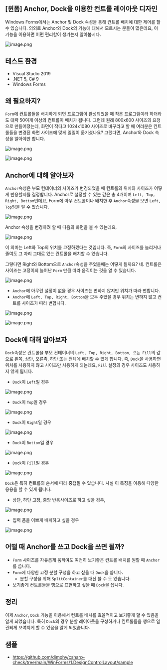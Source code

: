 ## [윈폼] Anchor, Dock을 이용한 컨트롤 레이아웃 디자인

Windows Forms에서는 Anchor 및 Dock 속성을 통해 컨트롤 배치에 대한 제어를 할 수 있습니다. 의외로 Anchor와 Dock의 기능에 대해서 모르시는 분들이 많은데요, 이 기능을 이용하면 어떤 편리함이 생기는지 알아봅시다.

![image.png](https://cdn.hashnode.com/res/hashnode/image/upload/v1644541529082/qB8ADg64I.png)

## 테스트 환경
- Visual Studio 2019
- .NET 5, C# 9
- Windows Forms

## 왜 필요하지?
`Form`에 컨트롤들을 배치하게 되면 프로그램이 완성되었을 때 작은 프로그램이라 하더라도 대략 50여개 이상의 컨트롤이 배치가 됩니다. 그런데 원래 800x600 사이즈의 요청으로 만들어졌는데, 화면이 작다고 1024x1080 사이즈로 바꾸라고 할 때 여러분은 컨트롤들을 변경된 화면 사이즈에 맞게 일일이 옮기셨나요? 그랬다면, Anchor와 Dock 속성을 알아야만 합니다.

![image.png](https://cdn.hashnode.com/res/hashnode/image/upload/v1644541564830/G7TkX6B9G.png)

![image.png](https://cdn.hashnode.com/res/hashnode/image/upload/v1644541576927/Q4Vy01KBX.png)

## Anchor에 대해 알아보자
`Anchor`속성은 부모 컨테이너의 사이즈가 변경되었을 때 컨트롤의 위치와 사이즈가 어떻게 반응할지를 결정합니다. Anchor로 설정할 수 있는 값은 총 4개이며 `Left, Top, Right, Bottom`인데요, Form에 아무 컨트롤이나 배치한 후 `Anchor`속성을 보면 `Left, Top`임을 알 수 있습니다.

![image.png](https://cdn.hashnode.com/res/hashnode/image/upload/v1644541586185/VUBWKALzO.png)

Anchor 속성을 변경하려 할 때 다음의 화면을 볼 수 있는데요,

![image.png](https://cdn.hashnode.com/res/hashnode/image/upload/v1644541591079/wxfXY5rQ3.png)

이 의미는 Left와 Top의 위치를 고정하겠다는 것입니다. 즉, `Form`의 사이즈를 늘리거나 줄여도 그 자리 그대로 있는 컨트롤을 배치할 수 있습니다.

그렇다면 Right와 Bottom으로 `Anchor`속성을 주었을때는 어떻게 될까요? 네. 컨트롤은 사이즈는 고정이되 늘어난 `Form` 만큼 따라 움직이는 것을 알 수 있습니다.

![image.png](https://cdn.hashnode.com/res/hashnode/image/upload/v1644543414797/WPLYNDdwg.png)

- `Anchor`에 아무런 설정이 없을 경우 사이즈는 변하지 않지만 위치가 따라 변합니다.
- `Anchor`에 `Left, Top, Right, Bottom`을 모두 주었을 경우 위치는 변하지 않고 컨트롤 사이즈가 따라 변합니다.

![image.png](https://cdn.hashnode.com/res/hashnode/image/upload/v1644541603396/Ufx-LHgwK.png)

![image.png](https://cdn.hashnode.com/res/hashnode/image/upload/v1644541610365/KJAa8XGkn.png)

## Dock에 대해 알아보자
`Dock`속성은 컨트롤을 부모 컨테이너의 `Left, Top, Right, Bottom, 또는 Fill`의 값으로 왼쪽, 상단, 오른족, 하단 또는 전체에 배치할 수 있게 합니다. 즉, `Dock`을 사용하면 위치를 사용하지 않고 사이즈만 사용하게 되는데요, `Fill` 설정의 경우 사이즈도 사용하지 않게 됩니다.

- `Dock`이 `Left`일 경우
  
![image.png](https://cdn.hashnode.com/res/hashnode/image/upload/v1644541620813/JIeLWaneR.png)

- `Dock`이 `Top`일 경우

![image.png](https://cdn.hashnode.com/res/hashnode/image/upload/v1644541626424/ZdLmlf4dQ.png)

- `Dock`이 `Right`일 경우
  
![image.png](https://cdn.hashnode.com/res/hashnode/image/upload/v1644541632758/mJ21Vbg8N.png)

- `Dock`이 `Bottom`일 경우

![image.png](https://cdn.hashnode.com/res/hashnode/image/upload/v1644541638524/xdDFAU0nH.png)

- `Dock`이 `Fill`일 경우
  
![image.png](https://cdn.hashnode.com/res/hashnode/image/upload/v1644541644695/4-_DU8Ne2.png)

`Dock`은 특히 컨트롤의 순서에 따라 중첩될 수 있습니다. 사실 이 특징을 이용해 다양한 응용을 할 수 있게 됩니다.

- 상단, 하단 고정, 중앙 반응사이즈로 하고 싶을 경우,

![image.png](https://cdn.hashnode.com/res/hashnode/image/upload/v1644541654974/odoKCFBBJ.png)

- 입력 폼을 이쁘게 배치하고 싶을 경우

![image.png](https://cdn.hashnode.com/res/hashnode/image/upload/v1644541661312/p1dv0AqJN.png)
  
## 어떨 때 Anchor를 쓰고 Dock을 쓰면 될까?
- `Form` 사이즈를 자유롭게 움직여도 여전히 보기좋은 컨트롤 배치를 원할 때 `Anchor`를 씁니다.
- `Form`에 다양한 고정 분할 구성을 하고 싶을 때 `Dock`을 씁니다.
  - 분할 구성을 위해 `SplitContainer`를 대신 쓸 수 도 있습니다.
- 보기좋게 컨트롤들을 행으로 표현하고 싶을 때 `Dock`을 씁니다.

## 정리
이제 `Anchor`, `Dock` 기능을 이용해서 컨트롤 배치를 효율적이고 보기좋게 할 수 있음을 알게 되었습니다. 특히 `Dock`의 경우 분할 레이아웃을 구성하거나 컨트롤들을 행으로 일관되게 보여지게 할 수 있음을 알게 되었습니다.

## 샘플
- https://github.com/dimohy/csharp-check/tree/main/WinForms/1.DesignControlLayout/sample


